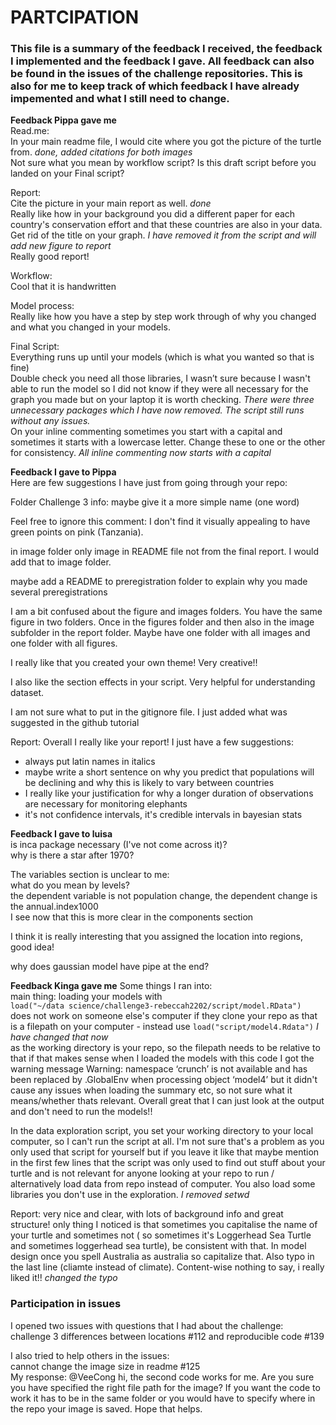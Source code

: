 # PARTCIPATION
### This file is a summary of the feedback I received, the feedback I implemented and the feedback I gave. All feedback can also be found in the issues of the challenge repositories. This is also for me to keep track of which feedback I have already impemented and what I still need to change.

**Feedback Pippa gave me**   
Read.me:   
In your main readme file, I would cite where you got the picture of the turtle from. *done, added citations for both images*   
Not sure what you mean by workflow script? Is this draft script before you landed on your Final script?    

Report:   
Cite the picture in your main report as well. *done*   
Really like how in your background you did a different paper for each country's conservation effort and that these countries are also in your data.   
Get rid of the title on your graph. *I have removed it from the script and will add new figure to report*   
Really good report!    

Workflow:   
Cool that it is handwritten   

Model process:   
Really like how you have a step by step work through of why you changed and what you changed in your models.   

Final Script:   
Everything runs up until your models (which is what you wanted so that is fine)   
Double check you need all those libraries, I wasn’t sure because I wasn't able to run the model so I did not know if they were all necessary for the graph you made but on your laptop it is worth checking. *There were three unnecessary packages which I have now removed. The script still runs without any issues.*   
On your inline commenting sometimes you start with a capital and sometimes it starts with a lowercase letter. Change these to one or the other for consistency. 
*All inline commenting now starts with a capital*    

**Feedback I gave to Pippa**   
Here are few suggestions I have just from going through your repo:

Folder Challenge 3 info: maybe give it a more simple name (one word)

Feel free to ignore this comment: I don't find it visually appealing to have green points on pink (Tanzania).

in image folder only image in README file not from the final report. I would add that to image folder.

maybe add a README to preregistration folder to explain why you made several preregistrations

I am a bit confused about the figure and images folders. You have the same figure in two folders. Once in the figures folder and then also in the image subfolder in the report folder. Maybe have one folder with all images and one folder with all figures.

I really like that you created your own theme! Very creative!!

I also like the section effects in your script. Very helpful for understanding dataset.

I am not sure what to put in the gitignore file. I just added what was suggested in the github tutorial

Report:
Overall I really like your report! I just have a few suggestions:
- always put latin names in italics
- maybe write a short sentence on why you predict that populations will be declining and why this is likely to vary between countries
- I really like your justification for why a longer duration of observations are necessary for monitoring elephants
- it's not confidence intervals, it's credible intervals in bayesian stats


**Feedback I gave to luisa**   
is inca package necessary (I've not come across it)?   
why is there a star after 1970?   

The variables section is unclear to me:   
what do you mean by levels?   
the dependent variable is not population change, the dependent change is the annual.index1000   
I see now that this is more clear in the components section   

I think it is really interesting that you assigned the location into regions, good idea!   

why does gaussian model have pipe at the end?   

**Feedback Kinga gave me**
Some things I ran into:   
main thing: loading your models with   
`load("~/data science/challenge3-rebeccah2202/script/model.RData")`   
does not work on someone else's computer if they clone your repo as that is a filepath on your computer - instead use
`load("script/model4.Rdata")`   *I have changed that now*   
as the working directory is your repo, so the filepath needs to be relative to that if that makes sense
when I loaded the models with this code I got the warning message
Warning: namespace ‘crunch’ is not available and has been replaced
by .GlobalEnv when processing object ‘model4’
but it didn't cause any issues when loading the summary etc, so not sure what it means/whether thats relevant.
Overall great that I can just look at the output and don't need to run the models!!   

In the data exploration script, you set your working directory to your local computer, so I can't run the script at all. I'm not sure that's a problem as you only used that script for yourself but if you leave it like that maybe mention in the first few lines that the script was only used to find out stuff about your turtle and is not relevant for anyone looking at your repo to run / alternatively load data from repo instead of computer. You also load some libraries you don't use in the exploration.   *I removed setwd*   

Report: very nice and clear, with lots of background info and great structure! only thing I noticed is that sometimes you capitalise the name of your turtle and sometimes not ( so sometimes it's Loggerhead Sea Turtle and sometimes loggerhead sea turtle), be consistent with that. In model design once you spell Australia as australia so capitalize that. Also typo in the last line (cliamte instead of climate). Content-wise nothing to say, i really liked it!!   *changed the typo*

### Participation in issues
I opened two issues with questions that I had about the challenge:    
challenge 3 differences between locations #112
and reproducible code #139   

I also tried to help others in the issues:   
cannot change the image size in readme #125   
My response: @VeeCong hi, the second code works for me. Are you sure you have specified the right file path for the image? If you want the code to work it has to be in the same folder or you would have to specify where in the repo your image is saved. Hope that helps.





